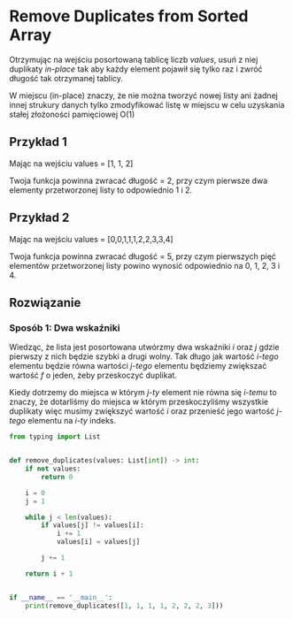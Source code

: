 # Remove Duplicates from Sorted Array
Otrzymując na wejściu posortowaną tablicę liczb *values*, usuń z niej duplikaty *in-place* tak aby każdy element pojawił się tylko raz i zwróć długość tak otrzymanej tablicy.

W miejscu (in-place) znaczy, że nie można tworzyć nowej listy ani żadnej innej strukury danych tylko zmodyfikować listę w miejscu w celu uzyskania stałej złożoności pamięciowej O(1)

## Przykład 1
Mając na wejściu values = [1, 1, 2]

Twoja funkcja powinna zwracać długość = 2, przy czym pierwsze dwa elementy przetworzonej listy to odpowiednio 1 i 2.

## Przykład 2
Mając na wejściu values = [0,0,1,1,1,2,2,3,3,4]

Twoja funkcja powinna zwracać długość = 5, przy czym pierwszych pięć elementów przetworzonej listy powino wynosić odpowiednio na 0, 1, 2, 3 i 4.

## Rozwiązanie
### Sposób 1: Dwa wskaźniki
Wiedząc, że lista jest posortowana utwórzmy dwa wskaźniki *i* oraz *j* gdzie pierwszy z nich będzie szybki a drugi wolny. Tak długo jak wartość *i-tego* elementu będzie równa wartości *j-tego* elementu będziemy zwiększać wartość *f* o jeden, żeby przeskoczyć duplikat.

Kiedy dotrzemy do miejsca w którym *j-ty* element nie równa się *i-temu* to znaczy, że dotarliśmy do miejsca w którym przeskoczyliśmy wszystkie duplikaty więc musimy zwiększyć wartość *i* oraz przenieść jego wartość *j-tego* elementu na *i-ty* indeks.

```python
from typing import List


def remove_duplicates(values: List[int]) -> int:
    if not values:
        return 0

    i = 0
    j = 1

    while j < len(values):
        if values[j] != values[i]:
            i += 1
            values[i] = values[j]

        j += 1

    return i + 1


if __name__ == '__main__':
    print(remove_duplicates([1, 1, 1, 1, 2, 2, 2, 3]))
```
